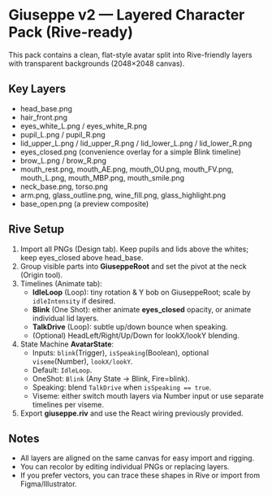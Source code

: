 # Giuseppe v2 — Layered Character Pack (Rive-ready)

This pack contains a clean, flat-style avatar split into Rive-friendly layers with transparent backgrounds (2048×2048 canvas).

## Key Layers
- head_base.png
- hair_front.png
- eyes_white_L.png / eyes_white_R.png
- pupil_L.png / pupil_R.png
- lid_upper_L.png / lid_upper_R.png / lid_lower_L.png / lid_lower_R.png
- eyes_closed.png (convenience overlay for a simple Blink timeline)
- brow_L.png / brow_R.png
- mouth_rest.png, mouth_AE.png, mouth_OU.png, mouth_FV.png, mouth_L.png, mouth_MBP.png, mouth_smile.png
- neck_base.png, torso.png
- arm.png, glass_outline.png, wine_fill.png, glass_highlight.png
- base_open.png (a preview composite)

## Rive Setup
1) Import all PNGs (Design tab). Keep pupils and lids above the whites; keep eyes_closed above head_base.
2) Group visible parts into **GiuseppeRoot** and set the pivot at the neck (Origin tool).
3) Timelines (Animate tab):
   - **IdleLoop** (Loop): tiny rotation & Y bob on GiuseppeRoot; scale by `idleIntensity` if desired.
   - **Blink** (One Shot): either animate **eyes_closed** opacity, or animate individual lid layers.
   - **TalkDrive** (Loop): subtle up/down bounce when speaking.
   - (Optional) HeadLeft/Right/Up/Down for lookX/lookY blending.
4) State Machine **AvatarState**:
   - Inputs: `blink`(Trigger), `isSpeaking`(Boolean), optional `viseme`(Number), `lookX/lookY`.
   - Default: `IdleLoop`.
   - OneShot: `Blink` (Any State → Blink, Fire=blink).
   - Speaking: blend `TalkDrive` when `isSpeaking == true`.
   - Viseme: either switch mouth layers via Number input or use separate timelines per viseme.
5) Export **giuseppe.riv** and use the React wiring previously provided.

## Notes
- All layers are aligned on the same canvas for easy import and rigging.
- You can recolor by editing individual PNGs or replacing layers.
- If you prefer vectors, you can trace these shapes in Rive or import from Figma/Illustrator.
